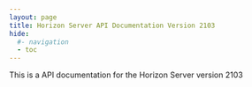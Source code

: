 ```yaml
---
layout: page
title: Horizon Server API Documentation Version 2103
hide:
  #- navigation
  - toc
---
```


This is a API documentation for the Horizon Server version 2103

<swagger-ui src="rest-api-swagger-docs.json"/>
